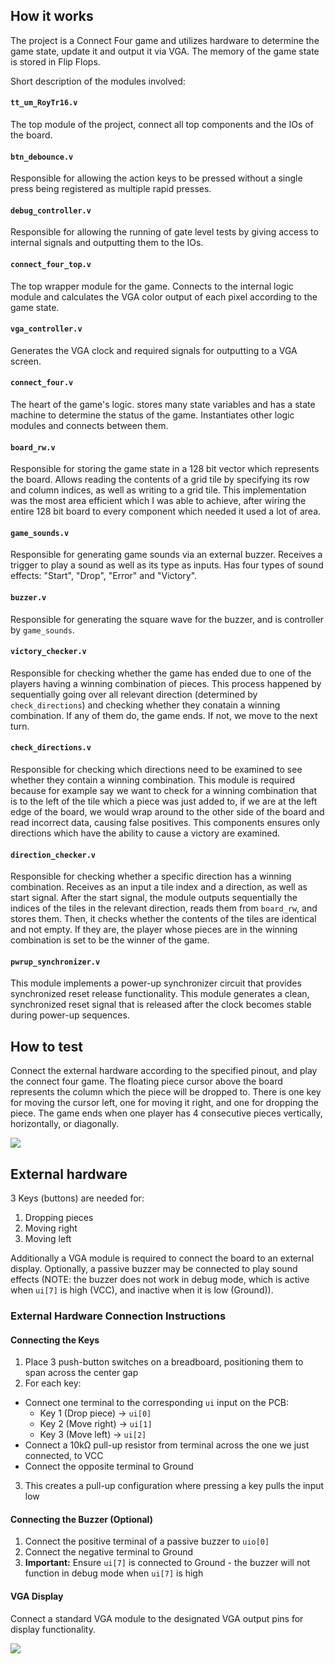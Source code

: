 <!---

This file is used to generate your project datasheet. Please fill in the information below and delete any unused
sections.

You can also include images in this folder and reference them in the markdown. Each image must be less than
512 kb in size, and the combined size of all images must be less than 1 MB.
-->

## How it works

The project is a Connect Four game and utilizes hardware to determine the game state, update it and output it via VGA. The memory of the game state is stored in Flip Flops.

Short description of the modules involved:

#### `tt_um_RoyTr16.v`
The top module of the project, connect all top components and the IOs of the board.

#### `btn_debounce.v`
Responsible for allowing the action keys to be pressed without a single press being registered as multiple rapid presses.

#### `debug_controller.v`
Responsible for allowing the running of gate level tests by giving access to internal signals and outputting them to the IOs.

#### `connect_four_top.v`
The top wrapper module for the game. Connects to the internal logic module and calculates the VGA color output of each pixel according to the game state.

#### `vga_controller.v`
Generates the VGA clock and required signals for outputting to a VGA screen.

#### `connect_four.v`
The heart of the game's logic. stores many state variables and has a state machine to determine the status of the game. Instantiates other logic modules and connects between them.

#### `board_rw.v`
Responsible for storing the game state in a 128 bit vector which represents the board. Allows reading the contents of a grid tile by specifying its row and column indices, as well as writing to a grid tile. This implementation was the most area efficient which I was able to achieve, after wiring the entire 128 bit board to every component which needed it used a lot of area.

#### `game_sounds.v`
Responsible for generating game sounds via an external buzzer. Receives a trigger to play a sound as well as its type as inputs. Has four types of sound effects: "Start", "Drop", "Error" and "Victory".

#### `buzzer.v`
Responsible for generating the square wave for the buzzer, and is controller by `game_sounds`.

#### `victory_checker.v`
Responsible for checking whether the game has ended due to one of the players having a winning combination of pieces. This process happened by sequentially going over all relevant direction (determined by `check_directions`) and checking whether they conatain a winning combination. If any of them do, the game ends. If not, we move to the next turn.

#### `check_directions.v`
Responsible for checking which directions need to be examined to see whether they contain a winning combination. This module is required because for example say we want to check for a winning combination that is to the left of the tile which a piece was just added to, if we are at the left edge of the board, we would wrap around to the other side of the board and read incorrect data, causing false positives. This components ensures only directions which have the ability to cause a victory are examined.

#### `direction_checker.v`
Responsible for checking whether a specific direction has a winning combination. Receives as an input a tile index and a direction, as well as start signal. After the start signal, the module outputs sequentially the indices of the tiles in the relevant direction, reads them from `board_rw`, and stores them. Then, it checks whether the contents of the tiles are identical and not empty. If they are, the player whose pieces are in the winning combination is set to be the winner of the game.

#### `pwrup_synchronizer.v`
This module implements a power-up synchronizer circuit that provides synchronized reset release functionality. This module generates a clean, synchronized reset signal that is released after the clock becomes stable during power-up sequences.

## How to test

Connect the external hardware according to the specified pinout, and play the connect four game. The floating piece cursor above the board represents the column which the piece will be dropped to. There is one key for moving the cursor left, one for moving it right, and one for dropping the piece. The game ends when one player has 4 consecutive pieces vertically, horizontally, or diagonally.

<!-- {width=120} -->
![](connect-four.jpg)

## External hardware

3 Keys (buttons) are needed for:
1. Dropping pieces
2. Moving right
3. Moving left

Additionally a VGA module is required to connect the board to an external display.
Optionally, a passive buzzer may be connected to play sound effects (NOTE: the buzzer does not work in debug mode, which is active when `ui[7]` is high (VCC), and inactive when it is low (Ground)).

### External Hardware Connection Instructions

#### Connecting the Keys
1. Place 3 push-button switches on a breadboard, positioning them to span across the center gap
2. For each key:
  - Connect one terminal to the corresponding `ui` input on the PCB:
    - Key 1 (Drop piece) → `ui[0]`
    - Key 2 (Move right) → `ui[1]`
    - Key 3 (Move left) → `ui[2]`
  - Connect a 10kΩ pull-up resistor from terminal across the one we just connected, to VCC
  - Connect the opposite terminal to Ground
3. This creates a pull-up configuration where pressing a key pulls the input low

#### Connecting the Buzzer (Optional)
1. Connect the positive terminal of a passive buzzer to `uio[0]`
2. Connect the negative terminal to Ground
3. **Important:** Ensure `ui[7]` is connected to Ground - the buzzer will not function in debug mode when `ui[7]` is high

#### VGA Display
Connect a standard VGA module to the designated VGA output pins for display functionality.

![](keys.jpg)
